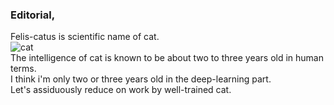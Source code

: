 ### Editorial,
Felis-catus is scientific name of cat. <br>
![cat](https://user-images.githubusercontent.com/33476636/99137376-bc74e400-266d-11eb-8f01-035a44354085.gif) <br>
The intelligence of cat is known to be about two to three years old in human terms.<br>
I think i'm only two or three years old in the deep-learning part.<br>
Let's assiduously reduce on work by well-trained cat.<br>
